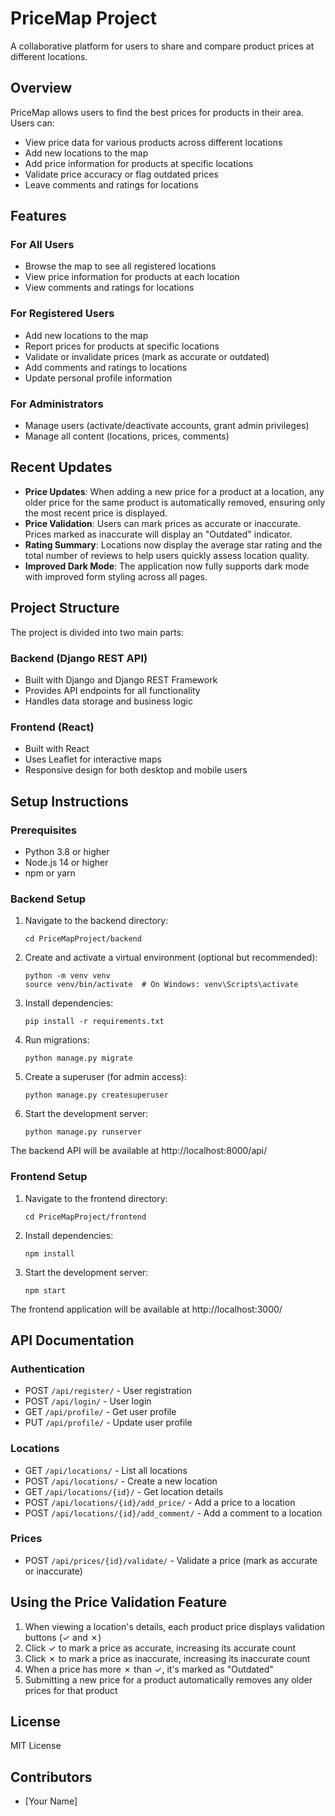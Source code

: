# PriceMap Project

A collaborative platform for users to share and compare product prices at different locations.

## Overview

PriceMap allows users to find the best prices for products in their area. Users can:
- View price data for various products across different locations
- Add new locations to the map
- Add price information for products at specific locations
- Validate price accuracy or flag outdated prices
- Leave comments and ratings for locations

## Features

### For All Users
- Browse the map to see all registered locations
- View price information for products at each location
- View comments and ratings for locations

### For Registered Users
- Add new locations to the map
- Report prices for products at specific locations
- Validate or invalidate prices (mark as accurate or outdated)
- Add comments and ratings to locations
- Update personal profile information

### For Administrators
- Manage users (activate/deactivate accounts, grant admin privileges)
- Manage all content (locations, prices, comments)

## Recent Updates

- **Price Updates**: When adding a new price for a product at a location, any older price for the same product is automatically removed, ensuring only the most recent price is displayed.
- **Price Validation**: Users can mark prices as accurate or inaccurate. Prices marked as inaccurate will display an "Outdated" indicator.
- **Rating Summary**: Locations now display the average star rating and the total number of reviews to help users quickly assess location quality.
- **Improved Dark Mode**: The application now fully supports dark mode with improved form styling across all pages.

## Project Structure

The project is divided into two main parts:

### Backend (Django REST API)
- Built with Django and Django REST Framework
- Provides API endpoints for all functionality
- Handles data storage and business logic

### Frontend (React)
- Built with React
- Uses Leaflet for interactive maps
- Responsive design for both desktop and mobile users

## Setup Instructions

### Prerequisites
- Python 3.8 or higher
- Node.js 14 or higher
- npm or yarn

### Backend Setup
1. Navigate to the backend directory:
   ```
   cd PriceMapProject/backend
   ```

2. Create and activate a virtual environment (optional but recommended):
   ```
   python -m venv venv
   source venv/bin/activate  # On Windows: venv\Scripts\activate
   ```

3. Install dependencies:
   ```
   pip install -r requirements.txt
   ```

4. Run migrations:
   ```
   python manage.py migrate
   ```

5. Create a superuser (for admin access):
   ```
   python manage.py createsuperuser
   ```

6. Start the development server:
   ```
   python manage.py runserver
   ```

The backend API will be available at http://localhost:8000/api/

### Frontend Setup
1. Navigate to the frontend directory:
   ```
   cd PriceMapProject/frontend
   ```

2. Install dependencies:
   ```
   npm install
   ```

3. Start the development server:
   ```
   npm start
   ```

The frontend application will be available at http://localhost:3000/

## API Documentation

### Authentication
- POST `/api/register/` - User registration
- POST `/api/login/` - User login
- GET `/api/profile/` - Get user profile
- PUT `/api/profile/` - Update user profile

### Locations
- GET `/api/locations/` - List all locations
- POST `/api/locations/` - Create a new location
- GET `/api/locations/{id}/` - Get location details
- POST `/api/locations/{id}/add_price/` - Add a price to a location
- POST `/api/locations/{id}/add_comment/` - Add a comment to a location

### Prices
- POST `/api/prices/{id}/validate/` - Validate a price (mark as accurate or inaccurate)

## Using the Price Validation Feature

1. When viewing a location's details, each product price displays validation buttons (✓ and ✗)
2. Click ✓ to mark a price as accurate, increasing its accurate count
3. Click ✗ to mark a price as inaccurate, increasing its inaccurate count
4. When a price has more ✗ than ✓, it's marked as "Outdated"
5. Submitting a new price for a product automatically removes any older prices for that product

## License

MIT License

## Contributors

- [Your Name] 